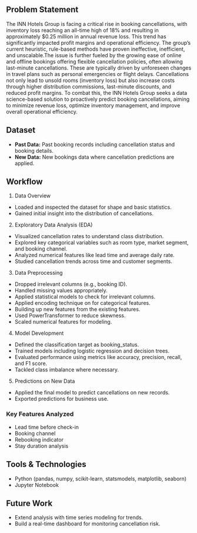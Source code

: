 ## Problem Statement
The INN Hotels Group is facing a critical rise in booking cancellations, with inventory loss reaching an all-time high of 18% and resulting in approximately $0.25 million in annual revenue loss. This trend has significantly impacted profit margins and operational efficiency. The group’s current heuristic, rule-based methods have proven ineffective, inefficient, and unscalable.The issue is further fueled by the growing ease of online and offline bookings offering flexible cancellation policies, often allowing last-minute cancellations. These are typically driven by unforeseen changes in travel plans such as personal emergencies or flight delays. Cancellations not only lead to unsold rooms (inventory loss) but also increase costs through higher distribution commissions, last-minute discounts, and reduced profit margins.
To combat this, the INN Hotels Group seeks a data science-based solution to proactively predict booking cancellations, aiming to minimize revenue loss, optimize inventory management, and improve overall operational efficiency.

## Dataset
* **Past Data:** Past booking records including cancellation status and booking details.
* **New Data:** New bookings data where cancellation predictions are applied.

## Workflow
1. Data Overview
* Loaded and inspected the dataset for shape and basic statistics.
* Gained initial insight into the distribution of cancellations.

2. Exploratory Data Analysis (EDA)
* Visualized cancellation rates to understand class distribution.
* Explored key categorical variables such as room type, market segment, and booking channel.
* Analyzed numerical features like lead time and average daily rate.
* Studied cancellation trends across time and customer segments.

3. Data Preprocessing
* Dropped irrelevant columns (e.g., booking ID).
* Handled missing values appropriately.
* Applied statistical models to check for irrelevant columns.
* Applied encoding technique on for categorical features.
* Building up new features from the existing features.
* Used PowerTransformer to reduce skewness.
* Scaled numerical features for modeling.

4. Model Development
* Defined the classification target as booking_status.
* Trained models including logistic regression and decision trees.
* Evaluated performance using metrics like accuracy, precision, recall, and F1 score.
* Tackled class imbalance where necessary.

5. Predictions on New Data
* Applied the final model to predict cancellations on new records.
* Exported predictions for business use.

### Key Features Analyzed
* Lead time before check-in
* Booking channel
* Rebooking indicator
* Stay duration analysis

## Tools & Technologies
* Python (pandas, numpy, scikit-learn, statsmodels, matplotlib, seaborn)
* Jupyter Notebook

## Future Work
- Extend analysis with time series modeling for trends.
- Build a real-time dashboard for monitoring cancellation risk.
